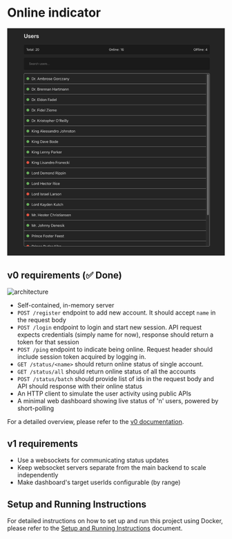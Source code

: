 # Online indicator

![frontend](docs/v0-dashboard.png)

## v0 requirements (✅ Done)

![architecture](docs/v0-architecture.svg)

* Self-contained, in-memory server
* `POST /register` endpoint to add new account. It should accept `name` in the request body 
* `POST /login` endpoint to login and start new session. API request expects credentials (simply name for now), response should return a token for that session
* `POST /ping` endpoint to indicate being online. Request header should include session token acquired by logging in. 
* `GET /status/<name>` should return online status of single account.
* `GET /status/all` should return online status of all the accounts
* `POST /status/batch` should provide list of ids in the request body and API should response with their online status
* An HTTP client to simulate the user activity using public APIs
* A minimal web dashboard showing live status of 'n' users, powered by short-polling

For a detailed overview, please refer to the [v0 documentation](docs/v0-docs.md).

## v1 requirements

* Use a websockets for communicating status updates
* Keep websocket servers separate from the main backend
  to scale independently
* Make dashboard's target userIds configurable (by range)

## Setup and Running Instructions

For detailed instructions on how to set up and run this project using Docker, please refer to the [Setup and Running Instructions](docs/setup.md) document.

